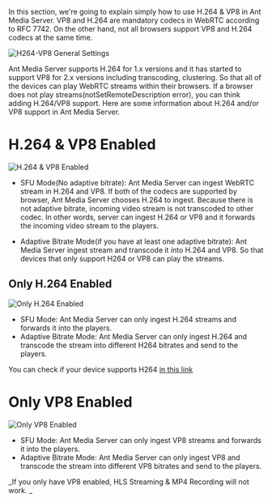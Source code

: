 In this section, we're going to explain simply how to use H.264 & VP8 in Ant Media Server. VP8 and H.264 are mandatory codecs in WebRTC according to RFC 7742. On the other hand, not all browsers support VP8 and H.264 codecs at the same time. 

![H264-VP8 General Settings](https://antmedia.io/wp-content/uploads/2020/05/H264-VP8-general.png)

Ant Media Server supports H.264 for 1.x versions and it has started to support VP8 for 2.x versions including transcoding, clustering. So that all of the devices can play WebRTC streams within their browsers.
If a browser does not play streams(notSetRemoteDescription error), you can think adding H.264/VP8 support. Here are some information about H.264 and/or VP8 support in Ant Media Server. 

# H.264 & VP8 Enabled

![H.264 & VP8 Enabled](https://antmedia.io/wp-content/uploads/2020/05/H264VP8.png)
* SFU Mode(No adaptive bitrate): Ant Media Server can ingest WebRTC stream in H.264 and VP8. If both of the codecs are supported by browser, Ant Media Server chooses H.264 to ingest. Because there is not adaptive bitrate, incoming video stream is not transcoded to other codec. In other words, server can ingest H.264 or VP8 and it forwards the incoming video stream to the players. 

* Adaptive Bitrate Mode(if you have at least one adaptive bitrate): Ant Media Server ingest stream and transcode it into H.264 and VP8. So that devices that only support H264 or VP8 can play the streams.

## Only H.264 Enabled

![Only H.264 Enabled](https://antmedia.io/wp-content/uploads/2020/05/Only-H.264-Enabled.png)

* SFU Mode: Ant Media Server can only ingest H.264 streams and forwards it into the players.
* Adaptive Bitrate Mode: Ant Media Server can only ingest H.264 and transcode the stream into different H264 bitrates and send to the players.

You can check if your device supports H264 [in this link](https://mozilla.github.io/webrtc-landing/pc_test_no_h264.html)


# Only VP8 Enabled

![Only VP8 Enabled](https://antmedia.io/wp-content/uploads/2020/05/Only-VP8-Enabled.png)

* SFU Mode: Ant Media Server can only ingest VP8 streams and forwards it into the players.
* Adaptive Bitrate Mode: Ant Media Server can only ingest VP8 and transcode the stream into different VP8 bitrates and send to the players.

_If you only have VP8 enabled, HLS Streaming & MP4 Recording will not work. _
